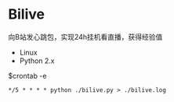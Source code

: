 Bilive
======

向B站发心跳包，实现24h挂机看直播，获得经验值

* Linux
* Python 2.x

$crontab -e

`
*/5 * * * * python ./bilive.py > ./bilive.log
`
